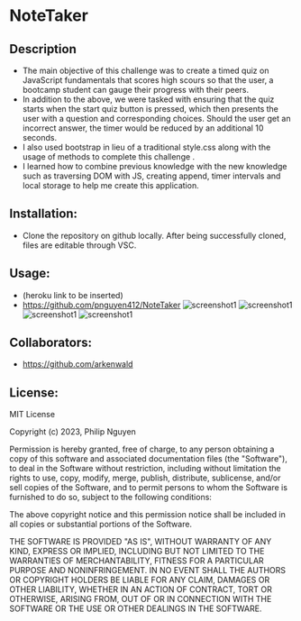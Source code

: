 # NoteTaker

## Description
- The main objective of this challenge was to create a timed quiz on JavaScript fundamentals that scores high scours so that the user, a bootcamp student can gauge their progress with their peers.
- In addition to the above, we were tasked with ensuring that the quiz starts when the start quiz button is pressed, which then presents the user with a question and corresponding choices. Should the user get an incorrect answer, the timer would be reduced by an additional 10 seconds. 
- I also used bootstrap in lieu of a traditional style.css along with the usage of methods to complete this challenge .
- I learned how to combine previous knowledge with the new knowledge such as traversing DOM with JS, creating append, timer intervals and local storage to help me create this application.


## Installation:
- Clone the repository on github locally. After being successfully cloned, files are editable through VSC.

## Usage:
- (heroku link to be inserted)
- https://github.com/pnguyen412/NoteTaker 
 ![screenshot1](assets/images/ScreenshotMain.png)
 ![screenshot1](assets/images/ScreenshotQuestion.png)
 ![screenshot1](assets/images/ScreenshotEnd.png)
 ![screenshot1](assets/images/ScreenshotHighScore.png)
  
   
## Collaborators:
- https://github.com/arkenwald

## License:
MIT License

Copyright (c) 2023, Philip Nguyen

Permission is hereby granted, free of charge, to any person obtaining a copy
of this software and associated documentation files (the "Software"), to deal
in the Software without restriction, including without limitation the rights
to use, copy, modify, merge, publish, distribute, sublicense, and/or sell
copies of the Software, and to permit persons to whom the Software is
furnished to do so, subject to the following conditions:

The above copyright notice and this permission notice shall be included in all
copies or substantial portions of the Software.

THE SOFTWARE IS PROVIDED "AS IS", WITHOUT WARRANTY OF ANY KIND, EXPRESS OR
IMPLIED, INCLUDING BUT NOT LIMITED TO THE WARRANTIES OF MERCHANTABILITY,
FITNESS FOR A PARTICULAR PURPOSE AND NONINFRINGEMENT. IN NO EVENT SHALL THE
AUTHORS OR COPYRIGHT HOLDERS BE LIABLE FOR ANY CLAIM, DAMAGES OR OTHER
LIABILITY, WHETHER IN AN ACTION OF CONTRACT, TORT OR OTHERWISE, ARISING FROM,
OUT OF OR IN CONNECTION WITH THE SOFTWARE OR THE USE OR OTHER DEALINGS IN THE
SOFTWARE.